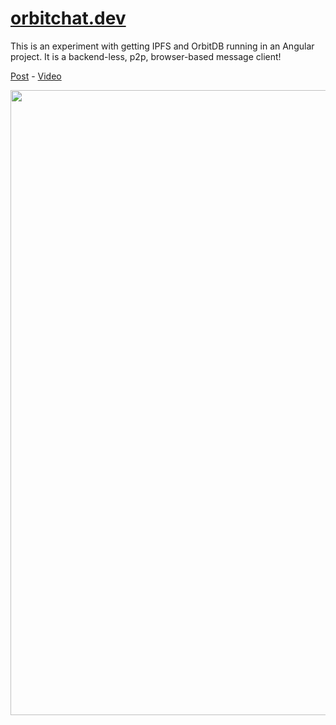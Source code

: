 # <a href="https://orbitchat.dev">orbitchat.dev</a>
This is an experiment with getting IPFS and OrbitDB running in an Angular project. It is a backend-less, p2p, browser-based message client!

[Post](https://shaneduffy.io/blog/decentralized-backend-building-an-angular-dapp-with-orbitdb-and-ipfs) - [Video](https://youtu.be/O7fxxp_q0es)

<img src="https://cdn.shaneduffy.io/blog/orbit-chat.gif" width="1000">
